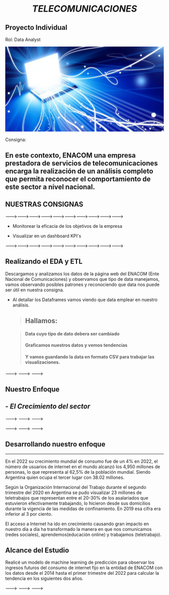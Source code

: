 # <center>***TELECOMUNICACIONES*** </center>

## Proyecto Individual

Rol: Data Analyst


<img src="https://github.com/MelissaContreras/ENACOM---Internet-Accesibility/blob/main/Conexion-Internet.jpg?raw=true" >



Consigna: 
 
En este contexto, ENACOM una empresa prestadora de servicios de telecomunicaciones encarga la realización de un análisis completo que permita reconocer el comportamiento de este sector a nivel nacional. 
 ---


## NUESTRAS CONSIGNAS

--->--->--->--->--->--->--->--->--->--->

 - Monitorear la eficacia de los objetivos de la empresa

 - Visualizar en un dashboard KPI's 

 

--->--->--->--->--->--->--->--->--->--->

## Realizando el EDA y ETL

 Descargamos y analizamos los datos de la página web del ENACOM (Ente Nacional de Comunicaciones) y observamos que tipo de data manejamos, vamos observando posibles patrones y reconociendo que data nos puede ser útil en nuestra consigna.

  
 - Al detallar los Dataframes vamos viendo que data emplear en nuestro análisis.

    > ## Hallamos:
    
    > #### Data cuyo tipo de dato debera ser cambiado 
    > #### Graficamos nuestros datos y vemos tendencias
    > #### Y vamos guardando la data en formato CSV para trabajar las visualizaciones.
    >
--->
 --->
  --->
    

## Nuestro Enfoque


## - *El Crecimiento del sector*

--->
 --->
  --->




--->
 --->
  --->

## Desarrollando nuestro enfoque

---
 En el 2022 su crecimiento mundial de consumo fue de un 4% en 2022, el número de usuarios de
 internet en el mundo alcanzó los 4,950 millones de personas, lo que representa al 62,5% de la población mundial.
 Siendo Argentina quien ocupa el tercer lugar con 38.02 millones.
 
 Según la Organización Internacional del Trabajo durante el segundo trimestre del 2020 en Argentina se pudo visualizar 23 millones de teletrabajos que representan entre el 20-30% de los asalariados que estuvieron efectivamente trabajando, lo hicieron desde sus domicilios durante la vigencia de las medidas de confinamiento.
En 2019 esa cifra era inferior al 3 por ciento.

 El acceso a Internet ha ido en crecimiento causando gran impacto en nuestro día  a día
ha transformado la manera en que nos comunicamos (redes sociales), 
aprendemos(educación online) y trabajamos (teletrabajo). 

## Alcance del Estudio

Realicé un modelo de machine learning de predicción para observar los ingresos futuros del consumo de internet fijo en la entidad de ENACOM con los datos desde el 2014 hasta el primer trimestre del 2022 para calcular la tendencia en los siguientes dos años.




--->
 --->
  --->

 


